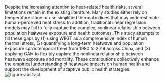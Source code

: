 Despite the increasing attention to heat-related health risks, several limitations remain in the existing literature. Many studies either rely on temperature alone or use simplified thermal indices that may underestimate human-perceived heat stress. In addition, traditional linear regression models may fail to fully capture the complex, nonlinear relationship between population heatwave exposure and health outcomes. This study attempts to fill these gaps by (1) using WBGT as a comprehensive index of human thermal stress, (2) quantifying a long-term heatwave and population exposure spatiotemporal trend from 1980 to 2019 across China, and (3) applying GAM to flexibly capture the nonlinear relationship between heatwave exposure and mortality. These contributions collectively enhance the empirical understanding of heatwave impacts on human health and support the development of adaptive public health strategies.![figure-abstract](https://github.com/user-attachments/assets/2b7d1a9e-d83c-4703-a31a-dc1037109451)
